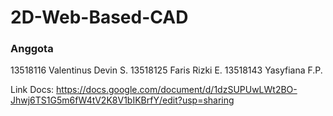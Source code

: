# 2D-Web-Based-CAD

### Anggota
13518116 Valentinus Devin S.
13518125 Faris Rizki E.
13518143 Yasyfiana F.P.

Link Docs:
https://docs.google.com/document/d/1dzSUPUwLWt2BO-Jhwj6TS1G5m6fW4tV2K8V1bIKBrfY/edit?usp=sharing